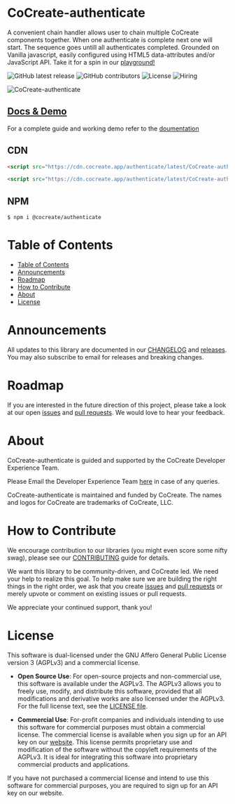 # CoCreate-authenticate

A convenient chain handler allows user to chain multiple CoCreate components together. When one authenticate is complete next one will start. The sequence goes untill all authenticates completed. Grounded on Vanilla javascript, easily configured using HTML5 data-attributes and/or JavaScript API. Take it for a spin in our [playground!](https://cocreate.app/docs/authenticate)

![GitHub latest release](https://img.shields.io/github/v/release/CoCreate-app/CoCreate-authenticate?style=flat-square)
![GitHub contributors](https://img.shields.io/github/contributors/CoCreate-app/CoCreate-authenticate?style=flat-square)
![License](https://img.shields.io/static/v1?style=flat-square&label=license&message=SSPL&color=green)
![Hiring](https://img.shields.io/static/v1?style=flat-square&label=&message=Hiring&color=blueviolet)

![CoCreate-authenticate](https://cdn.cocreate.app/docs/CoCreate-authenticate.gif)

## [Docs & Demo](https://cocreate.app/docs/authenticate)

For a complete guide and working demo refer to the [doumentation](https://cocreate.app/docs/authenticate)

## CDN

```html
<script src="https://cdn.cocreate.app/authenticate/latest/CoCreate-authenticate.min.js"></script>
```

```html
<script src="https://cdn.cocreate.app/authenticate/latest/CoCreate-authenticate.min.css"></script>
```

## NPM

```shell
$ npm i @cocreate/authenticate
```

# Table of Contents

-   [Table of Contents](#table-of-contents)
-   [Announcements](#announcements)
-   [Roadmap](#roadmap)
-   [How to Contribute](#how-to-contribute)
-   [About](#about)
-   [License](#license)

<a name="announcements"></a>

# Announcements

All updates to this library are documented in our [CHANGELOG](https://github.com/CoCreate-app/CoCreate-authenticate/blob/master/CHANGELOG.md) and [releases](https://github.com/CoCreate-app/CoCreate-authenticate/releases). You may also subscribe to email for releases and breaking changes.

<a name="roadmap"></a>

# Roadmap

If you are interested in the future direction of this project, please take a look at our open [issues](https://github.com/CoCreate-app/CoCreate-authenticate/issues) and [pull requests](https://github.com/CoCreate-app/CoCreate-authenticate/pulls). We would love to hear your feedback.

<a name="about"></a>

# About

CoCreate-authenticate is guided and supported by the CoCreate Developer Experience Team.

Please Email the Developer Experience Team [here](mailto:develop@cocreate.app) in case of any queries.

CoCreate-authenticate is maintained and funded by CoCreate. The names and logos for CoCreate are trademarks of CoCreate, LLC.

<a name="contribute"></a>

# How to Contribute

We encourage contribution to our libraries (you might even score some nifty swag), please see our [CONTRIBUTING](https://github.com/CoCreate-app/CoCreate-authenticate/blob/master/CONTRIBUTING.md) guide for details.

We want this library to be community-driven, and CoCreate led. We need your help to realize this goal. To help make sure we are building the right things in the right order, we ask that you create [issues](https://github.com/CoCreate-app/CoCreate-authenticate/issues) and [pull requests](https://github.com/CoCreate-app/CoCreate-authenticate/pulls) or merely upvote or comment on existing issues or pull requests.

We appreciate your continued support, thank you!

<a name="license"></a>

# License

This software is dual-licensed under the GNU Affero General Public License version 3 (AGPLv3) and a commercial license.

-   **Open Source Use**: For open-source projects and non-commercial use, this software is available under the AGPLv3. The AGPLv3 allows you to freely use, modify, and distribute this software, provided that all modifications and derivative works are also licensed under the AGPLv3. For the full license text, see the [LICENSE file](https://github.com/CoCreate-app/CoCreate-authenticate/blob/master/LICENSE).

-   **Commercial Use**: For-profit companies and individuals intending to use this software for commercial purposes must obtain a commercial license. The commercial license is available when you sign up for an API key on our [website](https://cocreate.app). This license permits proprietary use and modification of the software without the copyleft requirements of the AGPLv3. It is ideal for integrating this software into proprietary commercial products and applications.

If you have not purchased a commercial license and intend to use this software for commercial purposes, you are required to sign up for an API key on our website.
